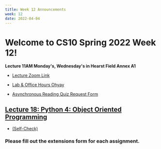 ```yaml
---
title: Week 12 Announcements
week: 12
date: 2022-04-04
---
```


# Welcome to CS10 Spring 2022 Week 12!


**Lecture 11AM Monday's, Wednesday's in Hearst Field Annex A1**
* [Lecture Zoom Link](https://berkeley.zoom.us/j/99682681232?pwd=bEp1TjZ4WlU5bVFPejlIbHp2ZUVadz09)
* [Lab & Office Hours Ohyay](https://ohyay.co/s/cs10/)

* [Asynchronous Reading Quiz Request Form](https://forms.gle/YmfTpfygZfm45Xkn9)

## [Lecture 18: Python 4: Object Oriented Programming](https://docs.google.com/presentation/d/1W3SwBmybIiPKT3z8GR95wHrJwoZ_QmDDRTIz1AbZ8qo/edit?usp=sharing)
* [(Self-Check)](https://www.gradescope.com/courses/354801/assignments/1972828)

### Please fill out the extensions form for each assignment.
